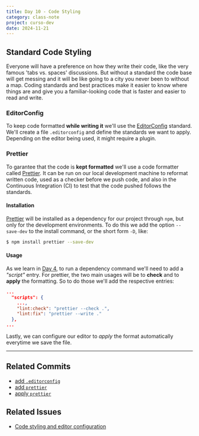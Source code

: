 ```yaml
---
title: Day 10 - Code Styling
category: class-note
project: curso-dev
date: 2024-11-21
---
```

[EditorConfig]: https://editorconfig.org/
[Prettier]: https://prettier.io/
[day-4-notes]: _projects/curso-dev/class-notes/day-4.md
[add-editorconfig-commit]: https://github.com/mrmurilo75/clone-tabnews/commit/4dc9cdfe42ea97d114d6259a8f0c91953b01b4ff
[add-prettier-commit]: https://github.com/mrmurilo75/clone-tabnews/commit/9a95b477fe02fb432a7f1d404656187c536d3dcf
[apply-prettier-commit]: https://github.com/mrmurilo75/clone-tabnews/commit/9ad61e229d2694e11d526593883c436cb9395097
[code-styling-issue]: https://github.com/mrmurilo75/clone-tabnews/issues/2


## Standard Code Styling

Everyone will have a preference on how they write their code, like the very famous 'tabs vs. spaces' discussions. But without a standard the code base will get messing and it will be like going to a city you never been to without a map. Coding standards and best practices make it easier to know where things are and give you a familiar-looking code that is faster and easier to read and write.

### EditorConfig

To keep code formatted **while writing it** we'll use the [EditorConfig] standard. We'll create a file `.editorconfig` and define the standards we want to apply. Depending on the editor being used, it might require a plugin.

### Prettier

To garantee that the code is **kept formatted** we'll use a code formatter called [Prettier]. It can be run on our local development machine to reformat written code, used as a checker before we push code, and also in the Continuous Integration (CI) to test that the code pushed follows the standards.

#### Installation

[Prettier] will be installed as a dependency for our project through `npm`, but only for the development environments. To do this we add the option `--save-dev` to the install command, or the short form `-D`, like:

```bash
$ npm install prettier --save-dev
```

#### Usage

As we learn in [Day 4][day-4-notes], to run a dependency command we'll need to add a *"script"* entry. For prettier, the two main usages will be to **check** and to **apply** the formatting. So to do those we'll add the respective entries:

```json
...
  "scripts": {
    ...,
    "lint:check": "prettier --check .",
    "lint:fix": "prettier --write ."
  },
...
```

Lastly, we can configure our editor to *apply* the format automatically everytime we save the file.

---

## Related Commits

* [add `.editorconfig`][add-editorconfig-commit]
* [add `prettier`][add-prettier-commit]
* [apply `prettier`][apply-prettier-commit]

## Related Issues

* [Code styling and editor configuration][code-styling-issue]
